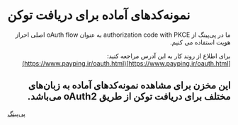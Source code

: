 # نمونه‌کدهای آماده برای دریافت توکن

<div style="direction: rtl">
ما در پی‌پینگ از authorization code with PKCE به عنوان oAuth flow اصلی احراز هویت استفاده می کنیم.

برای اطلاع از روند کار به این آدرس مراجعه کنید:
[https://www.payping.ir/oauth.html](https://www.payping.ir/oauth.html)

## این مخزن برای مشاهده نمونه‌کدهای آماده به زبان‌های مختلف برای دریافت توکن از طریق oAuth2 می‌باشد.
</div>

[پی‌پینگ](https://www.payping.ir/)